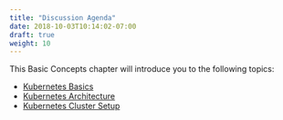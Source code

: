 ```yaml
---
title: "Discussion Agenda"
date: 2018-10-03T10:14:02-07:00
draft: true
weight: 10
---
```


This Basic Concepts chapter will introduce you to the following topics:

* [Kubernetes Basics](../basic_title)
* [Kubernetes Architecture](../architecture_title)
* [Kubernetes Cluster Setup](../cluster_setup_options)

